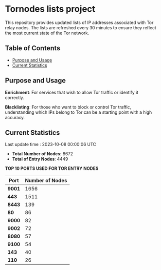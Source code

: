 # Tornodes lists project

This repository provides updated lists of IP addresses associated with Tor relay nodes. The lists are refreshed every 30 minutes to ensure they reflect the most current state of the Tor network.

## Table of Contents

- [Purpose and Usage](#purpose-and-usage)
- [Current Statistics](#current-statistics)


## Purpose and Usage

**Enrichment**: For services that wish to allow Tor traffic or identify it correctly.

**Blacklisting**: For those who want to block or control Tor traffic, understanding which IPs belong to Tor can be a starting point with a high accuracy.

## Current Statistics

Last update time : 2023-10-08 00:00:06 UTC

- **Total Number of Nodes**: 8672
- **Total of Entry Nodes**: 4449

**TOP 10 PORTS USED FOR TOR ENTRY NODES**

| **Port** | **Number of Nodes** |
|------|-----------------|
| **9001**   | 1656  |
| **443**   | 1511  |
| **8443**   | 139  |
| **80**   | 86  |
| **9000**   | 82  |
| **9002**   | 72  |
| **8080**   | 57  |
| **9100**   | 54  |
| **143**   | 40  |
| **110**   | 26  |

